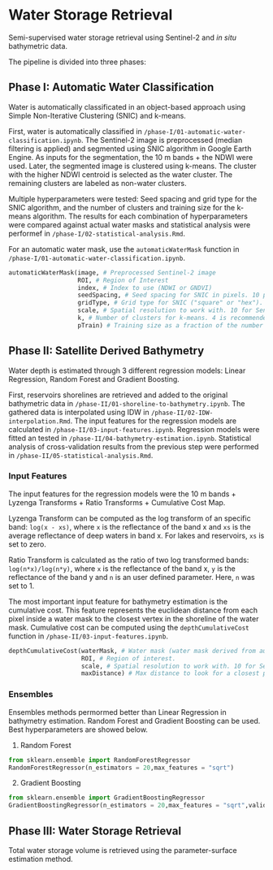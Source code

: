 # Water Storage Retrieval

Semi-supervised water storage retrieval using Sentinel-2 and *in situ* bathymetric data.

The pipeline is divided into three phases:

## Phase I: Automatic Water Classification

Water is automatically classificated in an object-based approach using Simple Non-Iterative Clustering (SNIC) and k-means.

First, water is automatically classified in `/phase-I/01-automatic-water-classification.ipynb`. The Sentinel-2 image is preprocessed (median filtering is applied) and segmented using SNIC algorithm in Google Earth Engine. As inputs for the segmentation, the 10 m bands + the NDWI were used. Later, the segmented image is clustered using k-means. The cluster with the higher NDWI centroid is selected as the water cluster. The remaining clusters are labeled as non-water clusters.

Multiple hyperparameters were tested: Seed spacing and grid type for the SNIC algorithm, and the number of clusters and training size for the k-means algorithm. The results for each combination of hyperparameters were compared against actual water masks and statistical analysis were performef in `/phase-I/02-statistical-analysis.Rmd`.

For an automatic water mask, use the `automaticWaterMask` function in `/phase-I/01-automatic-water-classification.ipynb`.

```python
automaticWaterMask(image, # Preprocessed Sentinel-2 image
                   ROI, # Region of Interest
                   index, # Index to use (NDWI or GNDVI)
                   seedSpacing, # Seed spacing for SNIC in pixels. 10 pixels is recommended
                   gridType, # Grid type for SNIC ("square" or "hex"). "square" is recommended.
                   scale, # Spatial resolution to work with. 10 for Sentinel-2.
                   k, # Number of clusters for k-means. 4 is recommended.
                   pTrain) # Training size as a fraction of the number of superpixels. 2 is recommended.
```

## Phase II: Satellite Derived Bathymetry

Water depth is estimated through 3 different regression models: Linear Regression, Random Forest and Gradient Boosting.

First, reservoirs shorelines are retrieved and added to the original bathymetric data in `/phase-II/01-shoreline-to-bathymetry.ipynb`. The gathered data is interpolated using IDW in `/phase-II/02-IDW-interpolation.Rmd`. The input features for the regression models are calculated in `/phase-II/03-input-features.ipynb`. Regression models were fitted an tested in `/phase-II/04-bathymetry-estimation.ipynb`. Statistical analysis of cross-validation results from the previous step were performed in `/phase-II/05-statistical-analysis.Rmd`.

### Input Features

The input features for the regression models were the 10 m bands + Lyzenga Transforms + Ratio Transforms + Cumulative Cost Map.

Lyzenga Transform can be computed as the log transform of an specific band: `log(x - xs)`, where `x` is the reflectance of the band x and `xs` is the average reflectance of deep waters in band x. For lakes and reservoirs, `xs` is set to zero.

Ratio Transform is calculated as the ratio of two log transformed bands: `log(n*x)/log(n*y)`, where `x` is the reflectance of the band x, `y` is the reflectance of the band y and `n` is an user defined parameter. Here, `n` was set to 1.

The most important input feature for bathymetry estimation is the cumulative cost. This feature represents the euclidean distance from each pixel inside a water mask to the closest vertex in the shoreline of the water mask. Cumulative cost can be computed using the `depthCumulativeCost` function in `/phase-II/03-input-features.ipynb`.

```python
depthCumulativeCost(waterMask, # Water mask (water mask derived from automaticWaterMask can be used here).
                    ROI, # Region of interest.
                    scale, # Spatial resolution to work with. 10 for Sentinel-2.
                    maxDistance) # Max distance to look for a closest point. 1000 is recommended.
```

### Ensembles

Ensembles methods permormed better than Linear Regression in bathymetry estimation. Random Forest and Gradient Boosting can be used. Best hyperparameters are showed below.

1. Random Forest

```python
from sklearn.ensemble import RandomForestRegressor
RandomForestRegressor(n_estimators = 20,max_features = "sqrt")
```
2. Gradient Boosting

```python
from sklearn.ensemble import GradientBoostingRegressor
GradientBoostingRegressor(n_estimators = 20,max_features = "sqrt",validation_fraction = 0.05,n_iter_no_change = 10,tol = 0.01)
```

## Phase III: Water Storage Retrieval

Total water storage volume is retrieved using the parameter-surface estimation method.
